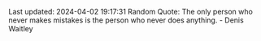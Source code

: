 Last updated: 2024-04-02 19:17:31
Random Quote: The only person who never makes mistakes is the person who never does anything. - Denis Waitley